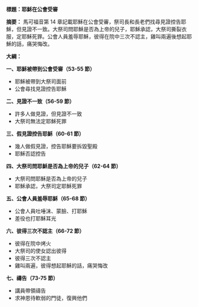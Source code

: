 **標題：耶穌在公會受審**

**摘要：**
馬可福音第 14 章記載耶穌在公會受審，祭司長和長老們找尋見證控告耶穌，但見證不一致。大祭司問耶穌是否為上帝的兒子，耶穌承認，大祭司撕裂衣服，定耶穌死罪。公會人員羞辱耶穌，彼得在院中三次不認主，雞叫兩遍後想起耶穌的話，痛哭悔改。

**大綱：**

**一、耶穌被帶到公會受審（53-55 節）**
* 耶穌被帶到大祭司面前
* 公會尋找見證控告耶穌

**二、見證不一致（56-59 節）**
* 許多人做見證，但見證不一致
* 大祭司無法定耶穌死罪

**三、假見證控告耶穌（60-61 節）**
* 幾人做假見證，控告耶穌要拆毀聖殿
* 耶穌否認控告

**四、大祭司問耶穌是否為上帝的兒子（62-64 節）**
* 大祭司問耶穌是否為上帝的兒子
* 耶穌承認，大祭司定耶穌死罪

**五、公會人員羞辱耶穌（65-68 節）**
* 公會人員吐唾沫、蒙臉、打耶穌
* 差役也打耶穌耳光

**六、彼得三次不認主（66-72 節）**
* 彼得在院中烤火
* 大祭司的使女認出彼得
* 彼得三次不認主
* 雞叫兩遍，彼得想起耶穌的話，痛哭悔改

**七、禱告（73-75 節）**
* 講員帶領禱告
* 求神恩待軟弱的門徒，復興他們
